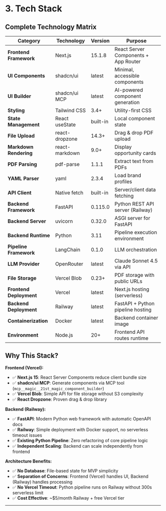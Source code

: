 # 3. Tech Stack

## Complete Technology Matrix

| Category | Technology | Version | Purpose |
|----------|-----------|---------|---------|
| **Frontend Framework** | Next.js | 15.1.8 | React Server Components + App Router |
| **UI Components** | shadcn/ui | latest | Minimal, accessible components |
| **UI Builder** | shadcn/ui MCP | latest | AI-powered component generation |
| **Styling** | Tailwind CSS | 3.4+ | Utility-first CSS |
| **State Management** | React useState | built-in | Local component state |
| **File Upload** | react-dropzone | 14.3+ | Drag & drop PDF upload |
| **Markdown Rendering** | react-markdown | 9.0+ | Display opportunity cards |
| **PDF Parsing** | pdf-parse | 1.1.1 | Extract text from PDFs |
| **YAML Parser** | yaml | 2.3.4 | Load brand profiles |
| **API Client** | Native fetch | built-in | Server/client data fetching |
| **Backend Framework** | FastAPI | 0.115.0 | Python REST API server (Railway) |
| **Backend Server** | uvicorn | 0.32.0 | ASGI server for FastAPI |
| **Backend Runtime** | Python | 3.11 | Pipeline execution environment |
| **Pipeline Framework** | LangChain | 0.1.0 | LLM orchestration |
| **LLM Provider** | OpenRouter | latest | Claude Sonnet 4.5 via API |
| **File Storage** | Vercel Blob | 0.23+ | PDF storage with public URLs |
| **Frontend Deployment** | Vercel | latest | Next.js hosting (serverless) |
| **Backend Deployment** | Railway | latest | FastAPI + Python pipeline hosting |
| **Containerization** | Docker | latest | Backend container image |
| **Environment** | Node.js | 20+ | Frontend API routes runtime |

## Why This Stack?

**Frontend (Vercel):**
- ✅ **Next.js 15**: React Server Components reduce client bundle size
- ✅ **shadcn/ui MCP**: Generate components via MCP tool (`mcp__magic__21st_magic_component_builder`)
- ✅ **Vercel Blob**: Simple API for file storage without S3 complexity
- ✅ **React Dropzone**: Proven drag & drop library

**Backend (Railway):**
- ✅ **FastAPI**: Modern Python web framework with automatic OpenAPI docs
- ✅ **Railway**: Simple deployment with Docker support, no serverless timeout issues
- ✅ **Existing Python Pipeline**: Zero refactoring of core pipeline logic
- ✅ **Independent Scaling**: Backend can scale independently from frontend

**Architecture Benefits:**
- ✅ **No Database**: File-based state for MVP simplicity
- ✅ **Separation of Concerns**: Frontend (Vercel) handles UI, Backend (Railway) handles processing
- ✅ **No Vercel Timeout**: Python pipeline runs on Railway without 300s serverless limit
- ✅ **Cost Effective**: ~$5/month Railway + free Vercel tier

---
